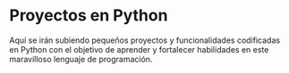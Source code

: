 # Proyectos en Python
Aquí se irán subiendo pequeños proyectos y funcionalidades codificadas en Python con el objetivo de aprender
y fortalecer habilidades en este maravilloso lenguaje de programación.